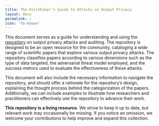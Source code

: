 ```yaml
---
title: The Hitchhiker's Guide to Attacks on Output Privacy
layout: docs
permalink: /
icon: 'fa-house'
---
```


This document serves as a guide for understanding and using the [repository](https://docs.google.com/spreadsheets/d/1yG-B58i29vz0xp-yKjFPy1yj6fchGfp4keASS-zXdq8/edit#gid=0) on output privacy attacks and auditing. The repository is designed to be an open resource for the community, cataloging a wide range of scientific papers that explore various output privacy attacks. The repository classifies papers according to various dimensions such as the type of data targeted, the adversarial threat model employed, and the success metrics used to evaluate the effectiveness of these attacks. 

This document will also include the necessary information to navigate the repository, and should offer a rationale for the repository’s design, explaining the thought process behind the categorization of the papers. Additionally, we can include examples to illustrate how researchers and practitioners can effectively use the repository to advance their work. 

**This repository is a living resource.** We strive to keep it up to date, but relevant work may occasionally be missing. If you notice an omission, we welcome your contributions to help improve and expand this collection.
